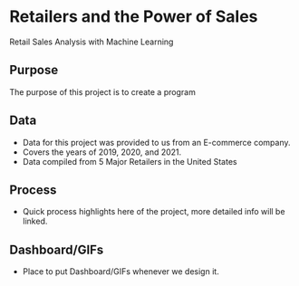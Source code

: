 # Retailers and the Power of Sales
Retail Sales Analysis with Machine Learning

## Purpose
The purpose of this project is to create a program 

## Data
* Data for this project was provided to us from an E-commerce company.  
* Covers the years of 2019, 2020, and 2021.
* Data compiled from 5 Major Retailers in the United States 

## Process
* Quick process highlights here of the project, more detailed info will be linked. 

## Dashboard/GIFs
* Place to put Dashboard/GIFs whenever we design it. 
